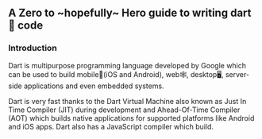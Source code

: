 ## A Zero to ~hopefully~ Hero guide to writing dart 🎯 code

### Introduction
Dart is multipurpose programming language developed by Google which can be used to build mobile📱(iOS and Android), web🕸️, desktop🖥️, server-side applications and even embedded systems.

Dart is very fast thanks to the Dart Virtual Machine also known as Just In Time Compiler (JIT) during development and Ahead-Of-Time Compiler (AOT) which builds native applications for supported platforms like Android and iOS apps. Dart also has a JavaScript compiler which build.